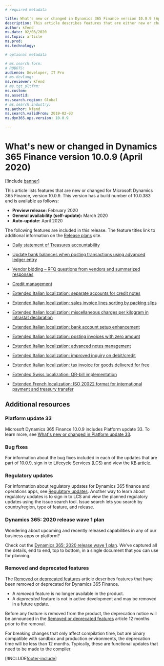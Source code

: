 ```yaml
---
# required metadata

title: What's new or changed in Dynamics 365 Finance version 10.0.9 (April 2020)
description: This article describes features that are either new or changed in Dynamics 365 Finance version 10.0.9.
author: kfend
ms.date: 02/03/2020
ms.topic: article
ms.prod: 
ms.technology: 

# optional metadata

# ms.search.form: 
# ROBOTS: 
audience: Developer, IT Pro
# ms.devlang: 
ms.reviewer: kfend
# ms.tgt_pltfrm: 
ms.custom: 
ms.assetid: 
ms.search.region: Global
# ms.search.industry: 
ms.author: kfend
ms.search.validFrom: 2019-02-03 
ms.dyn365.ops.version: 10.0.9

---
```

# What's new or changed in Dynamics 365 Finance version 10.0.9 (April 2020)

[!include [banner](../includes/banner.md)]

This article lists features that are new or changed for Microsoft Dynamics 365 Finance, version 10.0.9. This version has a build number of 10.0.383 and is available as follows:

- **Preview release:** February 2020
- **General availability (self-update):** March 2020
- **Auto-update:** April 2020

The following features are included in this release. The feature titles link to additional information on the [Release plans](/dynamics365/release-plans/) site. 

- [Daily statement of Treasures accountability ](/dynamics365-release-plan/2020wave1/dynamics365-finance/daily-statement-treasurers-accountability)

 - [Update bank balances when posting transactions using advanced ledger entry](/dynamics365-release-plan/2020wave1/dynamics365-finance/update-bank-balances-when-posting-transactions-using-advanced-ledger-entry)
 
 - [Vendor bidding – RFQ questions from vendors and summarized responses](/business-applications-release-notes/april19/dynamics365-finance-operations/vendor-bidding)
 
 - [Credit management](/dynamics365-release-plan/2020wave1/dynamics365-finance/credit-management)
 
 - [Extended Italian localization: separate accounts for credit notes](/dynamics365-release-plan/2020wave1/dynamics365-finance/extended-italian-localization-separate-accounts-credit-notes)
 
 - [Extended Italian localization: sales invoice lines sorting by packing slips](/dynamics365-release-plan/2020wave1/dynamics365-finance/extended-italian-localization-sales-invoice-lines-sorting-packing-slips)
 
 - [Extended Italian localization: miscellaneous charges per kilogram in Intrastat declaration](/dynamics365-release-plan/2020wave1/dynamics365-finance/extended-italian-localization-miscellaneous-charges-per-kilogram-intrastat-declaration)
 
 - [Extended Italian localization: bank account setup enhancement](/dynamics365-release-plan/2020wave1/dynamics365-finance/extended-italian-localization-bank-account-setup-enhancement)
 
 - [Extended Italian localization: posting invoices with zero amount](/dynamics365-release-plan/2020wave1/dynamics365-finance/extended-italian-localization-posting-invoices-zero-amount)
 
 - [Extended Italian localization: advanced notes management](/dynamics365-release-plan/2020wave1/dynamics365-finance/extended-italian-localization-advanced-notes-management)

- [Extended Italian localization: improved inquiry on debit/credit](/dynamics365-release-plan/2020wave1/dynamics365-finance/extended-italian-localization-improved-inquiry-debitcredit)

- [Extended Italian localization: tax invoice for goods delivered for free](/dynamics365-release-plan/2020wave1/dynamics365-finance/extended-italian-localization-tax-invoice-goods-delivered-free)

- [Extended Swiss localization: QR-bill implementation](/dynamics365-release-plan/2020wave1/dynamics365-finance/extended-swiss-localization-qr-bill-implementation)

- [Extended French localization: ISO 20022 format for international payment and treasury transfer](/dynamics365-release-plan/2020wave1/dynamics365-finance/extended-french-localization-iso20022-format-international-payment-treasury-transfer)

## Additional resources

### Platform update 33

Microsoft Dynamics 365 Finance 10.0.9 includes Platform update 33. To learn more, see [What's new or changed in Platform update 33](../../fin-ops-core/fin-ops/get-started/whats-new-platform-update-33.md).


### Bug fixes 
For information about the bug fixes included in each of the updates that are part of 10.0.9, sign in to Lifecycle Services (LCS) and view the [KB article](https://fix.lcs.dynamics.com/Issue/Details?bugId=415034&dbType=3&qc=7bdf05cf1859a5a56f4b9c0dae88fa1653d489181b3a2c1f19429225daf5724b).

### Regulatory updates
For information about regulatory updates for Dynamics 365 finance and operations apps, see [Regulatory updates](../localizations/global/regulatory-updates.md). Another way to learn about regulatory updates is to sign in to LCS and view the planned regulatory updates using the issue search tool. Issue search lets you search by country/region, type of feature, and release. 


### Dynamics 365: 2020 release wave 1 plan

Wondering about upcoming and recently released capabilities in any of our business apps or platform?

Check out the [Dynamics 365: 2020 release wave 1 plan](/dynamics365-release-plan/2020wave1/index). We've captured all the details, end to end, top to bottom, in a single document that you can use for planning.

### Removed and deprecated features

The [Removed or deprecated features](../get-started/removed-deprecated-features-finance.md) article describes features that have been removed or deprecated for Dynamics 365 Finance.

- A *removed* feature is no longer available in the product.
- A *deprecated* feature is not in active development and may be removed in a future update.

Before any feature is removed from the product, the deprecation notice will be announced in the [Removed or deprecated features](../../fin-ops-core/dev-itpro/migration-upgrade/deprecated-features.md) article 12 months prior to the removal.

For breaking changes that only affect compilation time, but are binary compatible with sandbox and production environments, the deprecation time will be less than 12 months. Typically, these are functional updates that need to be made to the compiler.


[!INCLUDE[footer-include](../../includes/footer-banner.md)]

